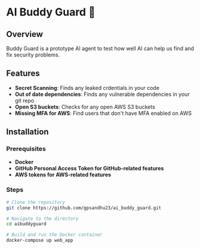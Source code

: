# AI Buddy Guard 🦾

## Overview

Buddy Guard is a prototype AI agent to test how well AI can help us find and fix security problems.

## Features

- **Secret Scanning**: Finds any leaked crdentials in your code
- **Out of date dependencies**: Finds any vulnerable dependencies in your git repo
- **Open S3 buckets**: Checks for any open AWS S3 buckets
- **Missing MFA for AWS**: Find users that don't have MFA enabled on AWS

## Installation

### Prerequisites

- **Docker**
- **GitHub Personal Access Token for GitHub-related features**
- **AWS tokens for AWS-related features**

### Steps

```bash
# Clone the repository
git clone https://github.com/gpsandhu23/ai_buddy_guard.git

# Navigate to the directory
cd aibuddyguard

# Build and run the Docker container
docker-compose up web_app
